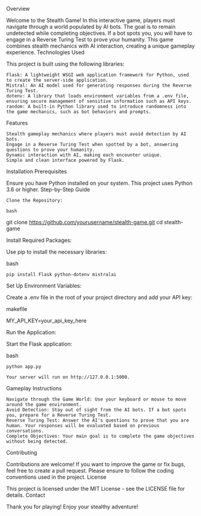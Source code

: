 Overview

Welcome to the Stealth Game! In this interactive game, players must navigate through a world populated by AI bots. The goal is to remain undetected while completing objectives. If a bot spots you, you will have to engage in a Reverse Turing Test to prove your humanity. This game combines stealth mechanics with AI interaction, creating a unique gameplay experience.
Technologies Used

This project is built using the following libraries:

    Flask: A lightweight WSGI web application framework for Python, used to create the server-side application.
    Mistral: An AI model used for generating responses during the Reverse Turing Test.
    dotenv: A library that loads environment variables from a .env file, ensuring secure management of sensitive information such as API keys.
    random: A built-in Python library used to introduce randomness into the game mechanics, such as bot behaviors and prompts.

Features

    Stealth gameplay mechanics where players must avoid detection by AI bots.
    Engage in a Reverse Turing Test when spotted by a bot, answering questions to prove your humanity.
    Dynamic interaction with AI, making each encounter unique.
    Simple and clean interface powered by Flask.

Installation
Prerequisites

Ensure you have Python installed on your system. This project uses Python 3.6 or higher.
Step-by-Step Guide

    Clone the Repository:

    bash

git clone https://github.com/yourusername/stealth-game.git
cd stealth-game

Install Required Packages:

Use pip to install the necessary libraries:

bash

`pip install Flask python-dotenv mistralai`

Set Up Environment Variables:

Create a .env file in the root of your project directory and add your API key:

makefile

MY_API_KEY=your_api_key_here

Run the Application:

Start the Flask application:

bash

    python app.py

    Your server will run on http://127.0.0.1:5000.

Gameplay Instructions

    Navigate through the Game World: Use your keyboard or mouse to move around the game environment.
    Avoid Detection: Stay out of sight from the AI bots. If a bot spots you, prepare for a Reverse Turing Test.
    Reverse Turing Test: Answer the AI's questions to prove that you are human. Your responses will be evaluated based on previous conversations.
    Complete Objectives: Your main goal is to complete the game objectives without being detected.

Contributing

Contributions are welcome! If you want to improve the game or fix bugs, feel free to create a pull request. Please ensure to follow the coding conventions used in the project.
License

This project is licensed under the MIT License - see the LICENSE file for details.
Contact


Thank you for playing! Enjoy your stealthy adventure!
